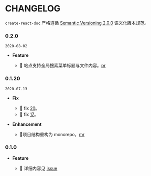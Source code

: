 # CHANGELOG

`create-react-doc` 严格遵循 [Semantic Versioning 2.0.0](http://semver.org/lang/zh-CN/) 语义化版本规范。

### 0.2.0

`2020-08-02`

- **Feature**

  - 🚀 站点支持全局搜索菜单标题与文件内容。[pr](https://github.com/MuYunyun/create-react-doc/pull/22)

### 0.1.20

`2020-07-13`

- **Fix**

  - 🐞 fix [20](https://github.com/MuYunyun/create-react-doc/issues/20)。
  - 🐞 fix [17](https://github.com/MuYunyun/create-react-doc/issues/17)。

- **Enhancement**

  - 🎈项目结构重构为 monorepo。[mr](https://github.com/MuYunyun/create-react-doc/pull/16)

### 0.1.0

- **Feature**

  - 🚀 详细内容见 [issue](https://github.com/MuYunyun/create-react-doc/issues/2)